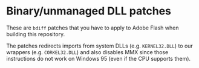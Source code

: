 # Binary/unmanaged DLL patches

These are `bdiff` patches that you have to apply to Adobe Flash when building this repository.

The patches redirects imports from system DLLs (e.g. `KERNEL32.DLL`) to our wrappers (e.g. `CORKEL32.DLL`) and also disables MMX since those instructions do not work on Windows 95 (even if the CPU supports them).
